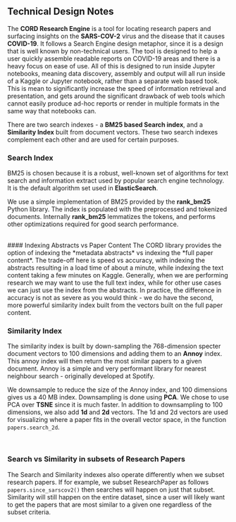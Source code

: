 ## Technical Design Notes

The **CORD Research Engine** is a tool for locating research papers and surfacing insights on the **SARS-COV-2** virus
and the disease that it causes **COVID-19**. It follows a Search Engine design metaphor, since it is a design that is
well known by non-technical users. The tool is designed to help a user quickly assemble readable reports on COVID-19 areas
 and there is a heavy focus on ease of use. All of this is designed to run inside Jupyter notebooks, meaning data discovery, assembly and output will all run inside of
 a Kaggle or Jupyter notebook, rather than a separate web based took. This is mean to significantly increase the speed of information
 retrieval and presentation, and gets around the significant drawback of web tools which cannot easily produce ad-hoc reports 
 or render in multiple formats in the same way that notebooks can.

There are two search indexes - a **BM25 based Search index**, and a **Similarity Index** built from document vectors.
These two search indexes complement each other and are used for certain purposes.

### Search Index

BM25 is chosen because it is a robust, well-known set of algorithms for text search and information extract used by
popular search engine technology. It is the default algorithm set used in **ElasticSearch**.

We use a simple implementation of BM25 provided by the **rank_bm25** Python library. The index is populated with the preprocessed
and tokenized documents. Internally **rank_bm25** lemmatizes the tokens, and performs other optimizations required
for good search performance.
 
<br/>
#### Indexing Abstracts vs Paper Content
The CORD library provides the option of indexing the *metadata abstracts* vs indexing the *full paper content*. 
The trade-off here is speed vs accuracy, with indexing the abstracts resulting in a load time of about a minute,
while indexing the text content taking a few minutes on Kaggle. Generally, when we are performing research we may want
to use the full text index, while for other use cases we can just use the index from the abstracts. In practice, 
the difference in accuracy is not as severe as you would think - we do have the second, more powerful similarity index 
built from the vectors built on the full paper content.


### Similarity Index
The similarity index is built by down-sampling the 768-dimension specter document vectors to 100 dimensions and adding them
to an **Annoy** index. This annoy index will then return the most similar papers to a given document. 
Annoy is a simple and very performant library for nearest neighbour search - originally developed at Spotify.

We downsample to reduce the size of the Annoy index, and 100 dimensions gives us a 40 MB index. 
Downsampling is done using **PCA**. We chose to use PCA over **TSNE** since it is much faster.
In addition to downsampling to 100 dimensions, we also add **1d** and **2d** vectors. The 1d and 2d vectors are used for visualizing 
where a paper fits in the overall vector space, in the function `papers.search_2d`. 

<br/>

### Search vs Similarity in subsets of Research Papers
The Search and Similarity indexes also operate differently when we subset research papers. If for example, 
we subset ResearchPaper as follows  `papers.since_sarscov2()` then searches will happen on just that subset.
Similarity will still happen on the entire dataset, since a user will likely want to get the papers that are most similar
to a given one regardless of the subset criteria.
